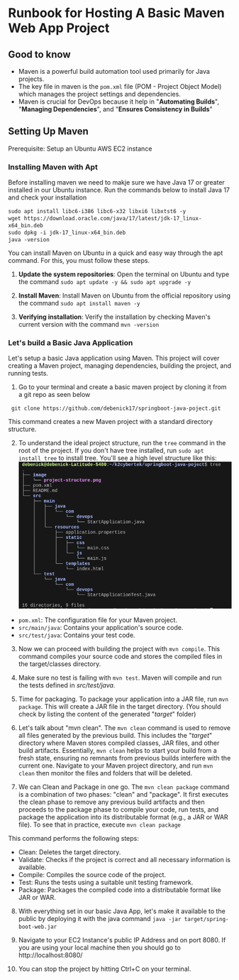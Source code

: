 # Runbook for Hosting A Basic Maven Web App Project

## Good to know

- Maven is a powerful build automation tool used primarily for Java projects.
- The key file in maven is the `pom.xml` file (POM - Project Object Model) which manages the project settings and dependencies.
- Maven is crucial for DevOps because it help in "**Automating Builds**", "**Managing Dependencies**", and "**Ensures Consistency in Builds**"

## Setting Up Maven

Prerequisite: Setup an Ubuntu AWS EC2 instance

### Installing Maven with Apt

Before installing maven we need to makje sure we have Java 17 or greater installed in our Ubuntu instance.
Run the commands below to install Java 17 and check your installation

```
sudo apt install libc6-i386 libc6-x32 libxi6 libxtst6 -y
wget https://download.oracle.com/java/17/latest/jdk-17_linux-x64_bin.deb
sudo dpkg -i jdk-17_linux-x64_bin.deb
java -version
```

You can install Maven on Ubuntu in a quick and easy way through the apt command. For this, you must follow these steps.

1. **Update the system repositories**: Open the terminal on Ubuntu and type the command `sudo apt update -y && sudo apt upgrade -y`

2. **Install Maven**: Install Maven on Ubuntu from the official repository using the command `sudo apt install maven -y`

3. **Verifying installation**: Verify the installation by checking Maven's current version with the command `mvn -version`

### Let's build a Basic Java Application

Let's setup a basic Java application using Maven. This project will cover creating a Maven project, managing dependencies, building the project, and running tests.

1. Go to your terminal and create a basic maven project by cloning it from a git repo as seen below

```
 git clone https://github.com/debenick17/springboot-java-poject.git

```

This command creates a new Maven project with a standard directory structure.

2. To understand the ideal project structure, run the `tree` command in the root of the project. If you don't have tree installed, run `sudo apt  install tree` to install tree. You'll see a high level structure like this: ![image info](./image/project-structure.png)

- `pom.xml`: The configuration file for your Maven project.
- `src/main/java`: Contains your application's source code.
- `src/test/java`: Contains your test code.

3. Now we can proceed with building the project with `mvn compile`. This command compiles your source code and stores the compiled files in the target/classes directory.

4. Make sure no test is failing with `mvn test`. Maven will compile and run the tests defined in _src/test/java_.

5. Time for packaging. To package your application into a JAR file, run `mvn package`. This will create a JAR file in the target directory. (You should check by listing the content of the generated "_target_" folder)

6. Let's talk about "mvn clean". The `mvn clean` command is used to remove all files generated by the previous build. This includes the "_target_" directory where Maven stores compiled classes, JAR files, and other build artifacts. Essentially, `mvn clean` helps to start your build from a fresh state, ensuring no remnants from previous builds interfere with the current one. Navigate to your Maven project directory, and run `mvn clean` then monitor the files and folders that will be deleted.

7. We can Clean and Package in one go. The `mvn clean package` command is a combination of two phases: "clean" and "package". It first executes the clean phase to remove any previous build artifacts and then proceeds to the package phase to compile your code, run tests, and package the application into its distributable format (e.g., a JAR or WAR file). To see that in practice, execute `mvn clean package`

This command performs the following steps:

- Clean: Deletes the target directory.
- Validate: Checks if the project is correct and all necessary information is available.
- Compile: Compiles the source code of the project.
- Test: Runs the tests using a suitable unit testing framework.
- Package: Packages the compiled code into a distributable format like JAR or WAR.

8. With everything set in our basic Java App, let's make it available to the public by deploying it with the java command `java -jar target/spring-boot-web.jar`

9. Navigate to your EC2 Instance's public IP Address and on port 8080. If you are using your local machine then you should go to http://localhost:8080/

10. You can stop the project by hitting Ctrl+C on your terminal.
